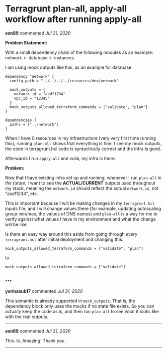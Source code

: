 # Terragrunt plan-all, apply-all workflow after running apply-all

**esn89** commented *Jul 31, 2020*

**Problem Statement:**

With a small dependency chain of the following modules as an example:  network <- database <- instances

I am using mock outputs like this, as an example for database:

```
dependency "network" {
  config_path = "../../../../resources/dev/network"

  mock_outputs = {
    network_id = "asdf1234"
    vpc_id = "12345"
  }
  mock_outputs_allowed_terraform_commands = ["validate", "plan"]
}

dependencies {
  paths = ["../network"]
}
```
When I have 0 resources in my infrastructure (very very first time running this), running `plan-all` shows that everything is fine, I see my mock outputs, the code in terragrunt.hcl code is syntactically correct and the infra is good.

Afterwards I run `apply-all` and voila, my infra is there.  

**Problem:**

Now that I have existing infra set up and running, whenever I run `plan-all` _in the future_, I want to see the **ACTUAL/CURRENT** outputs used throughout my stack, meaning the `network_id` should reflect the actual `network_id`, not "asdf1234", etc.

This is important because I will be making changes in my `terragrunt.hcl` inputs file, and I will change values there (for example, updating autoscaling group min/max, the values of DNS names) and `plan-all` is a way for me to verify against what values I have in my environment and what the change will be like.

Is there an easy way around this aside from going through every `terragrunt.hcl` after initial deployment and changing this:
```
mock_outputs_allowed_terraform_commands = ["validate", "plan"]
```

to 

```
mock_outputs_allowed_terraform_commands = ["validate"]
```
<br />
***


**yorinasub17** commented *Jul 31, 2020*

This semantic is already supported in `mock_outputs`. That is, the dependency block only uses the mocks if no state file exists. So you can actually keep the code as is, and then run `plan-all` to see what it looks like with the real outputs.
***

**esn89** commented *Jul 31, 2020*

This. Is. Amazing!  Thank you.
***

